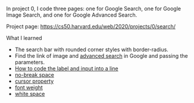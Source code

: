 In project 0, I code three pages: one for Google Search, one for Google Image Search, and one for Google Advanced Search.

Project page: https://cs50.harvard.edu/web/2020/projects/0/search/


What I learned
* The search bar with rounded corner styles with border-radius.
* Find the link of image and [advanced search](https://stackoverflow.com/questions/62691544/format-of-url-for-advanced-google-search-engine-query) in Google and passing the parameters.
* [How to code the label and input into a line](https://www.w3schools.com/tags/tryit.asp?filename=tryhtml5_input_type_text)
* [no-break space](https://zh.wikipedia.org/wiki/%E4%B8%8D%E6%8D%A2%E8%A1%8C%E7%A9%BA%E6%A0%BC)
* [cursor property](https://developer.mozilla.org/zh-TW/docs/Web/CSS/cursor)
* [font weight](https://www.w3schools.com/cssref/pr_font_weight.asp)
* [white space](https://developer.mozilla.org/zh-TW/docs/Web/CSS/white-space)

